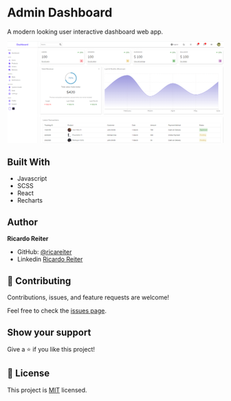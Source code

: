 # Admin Dashboard

A modern looking user interactive dashboard web app.

<p>
    <img src="src/components/img/react-admin-dashboard-ss.png" >
</p>

## Built With

- Javascript
- SCSS
- React
- Recharts

## Author

**Ricardo Reiter**

- GitHub: [@ricareiter](https://github.com/ricareiter)
- Linkedin [Ricardo Reiter](https://www.linkedin.com/in/ricardo-reiter-617593231/)

## 🤝 Contributing

Contributions, issues, and feature requests are welcome!

Feel free to check the [issues page](https://github.com/ricareiter/react-admin-dashboard/issues).

## Show your support

Give a ⭐️ if you like this project!

## 📝 License

This project is [MIT](./LICENSE) licensed.
